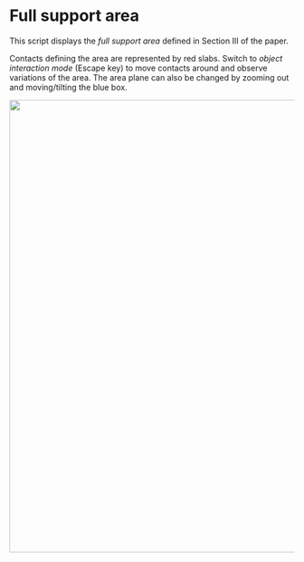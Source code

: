 # Full support area

This script displays the *full support area* defined in Section III of the
paper.

Contacts defining the area are represented by red slabs. Switch to *object
interaction mode* (Escape key) to move contacts around and observe variations
of the area. The area plane can also be changed by zooming out and
moving/tilting the blue box.

<img src="https://scaron.info/images/full-support-area.png" width="800" />
